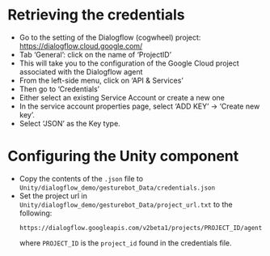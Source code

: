 # Retrieving the credentials
- Go to the setting of the Dialogflow (cogwheel) project: https://dialogflow.cloud.google.com/
- Tab ‘General’: click on the name of ‘ProjectID’
- This will take you to the configuration of the Google Cloud project associated with the Dialogflow agent
- From the left-side menu, click on ‘API & Services’
- Then go to ‘Credentials’
- Either select an existing Service Account or create a new one
- In the service account properties page, select ‘ADD KEY’ -> ‘Create new key’.
- Select ‘JSON’ as the Key type.
# Configuring the Unity component
- Copy the contents of the `.json` file to `Unity/dialogflow_demo/gesturebot_Data/credentials.json`
- Set the project url in `Unity/dialogflow_demo/gesturebot_Data/project_url.txt` to the following:
  ```
  https://dialogflow.googleapis.com/v2beta1/projects/PROJECT_ID/agent/sessions/34563:detectIntent
  ```
  where `PROJECT_ID` is the `project_id` found in the credentials file. 
